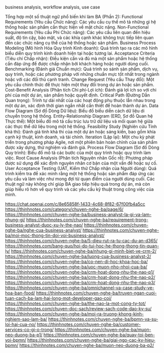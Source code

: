business analysis, workflow analysis, use case

Tổng hợp một số thuật ngữ phổ biến khi làm BA (Phần 2):
Functional Requirements (Yêu cầu Chức năng): Các yêu cầu cụ thể mô tả những gì hệ thống hoặc sản phẩm cần thực hiện về mặt chức năng.
Non-Functional Requirements (Yêu cầu Phi Chức năng): Các yêu cầu liên quan đến hiệu suất, độ tin cậy, bảo mật, và các khía cạnh khác không trực tiếp liên quan đến các chức năng cụ thể của hệ thống hoặc sản phẩm.
Business Process Modeling (Mô hình Hóa Quy trình Kinh doanh): Quá trình tạo ra các mô hình biểu diễn quy trình kinh doanh hiện tại hoặc tương lai.
Acceptance Criteria (Tiêu chí Chấp nhận): Điều kiện cần và đủ mà một sản phẩm hoặc hệ thống cần đáp ứng để được chấp nhận bởi khách hàng hoặc người dùng cuối.
Benchmarking (Đánh giá Chuẩn mực): Quá trình so sánh sản phẩm, dịch vụ, quy trình, hoặc các phương pháp với những chuẩn mực tốt nhất trong ngành hoặc với các đối thủ cạnh tranh.
Change Request (Yêu cầu Thay đổi): Một yêu cầu chính thức để thực hiện một thay đổi trong dự án hoặc sản phẩm.
Cost-Benefit Analysis (Phân tích Chi phí-Lợi ích): Đánh giá lợi ích so với chi phí của một dự án, sản phẩm hoặc quyết định.
Critical Path (Đường Dẫn Quan trọng): Trình tự dài nhất của các hoạt động phụ thuộc lẫn nhau trong một dự án, xác định thời gian ngắn nhất cần thiết để hoàn thành dự án.
Data Flow Diagram (Sơ đồ Dòng Dữ liệu): Biểu đồ biểu diễn cách dữ liệu di chuyển trong hệ thống.
Entity-Relationship Diagram (ERD, Sơ đồ Quan hệ Thực thể): Một biểu đồ mô tả cấu trúc lưu trữ dữ liệu và mối quan hệ giữa các thực thể dữ liệu trong một hệ thống.
Feasibility Study (Nghiên cứu Tính khả thi): Đánh giá tính khả thi của một dự án hoặc sáng kiến, bao gồm khía cạnh kỹ thuật, kinh doanh, và tài chính.
Iteration (Lặp lại): Một chu kỳ phát triển trong phương pháp Agile, nơi một phiên bản hoàn chỉnh của sản phẩm được xây dựng, thử nghiệm và đánh giá.
Process Flow Diagram (Sơ đồ Dòng Quy trình): Biểu đồ mô tả các bước của một quy trình hoặc quy trình làm việc.
Root Cause Analysis (Phân tích Nguyên nhân Gốc rễ): Phương pháp được sử dụng để xác định nguyên nhân cơ bản của một vấn đề hoặc sự cố.
User Acceptance Testing (UAT, Kiểm thử Chấp nhận của Người dùng): Quá trình kiểm tra để xác minh rằng một hệ thống hoặc sản phẩm đáp ứng các yêu cầu và làm việc như mong đợi từ quan điểm của người dùng cuối.
Các thuật ngữ này không chỉ giúp BA giao tiếp hiệu quả trong dự án, mà còn giúp hiểu rõ hơn về quy trình và các yêu cầu kỹ thuật trong công việc của mình.

https://chat.openai.com/c/8e65858f-1433-4c68-8f82-67f00fb4a5cc
https://thinhnotes.com/category/chuyen-nghe-ba/page/6/
https://thinhnotes.com/chuyen-nghe-ba/business-analyst-la-gi-va-lam-nhung-gi/
https://thinhnotes.com/chuyen-nghe-ba/requirement-trong-business-analyst-duoc-xu-ly-the-nao/
https://thinhnotes.com/chuyen-nghe-ba/nghe-cua-business-analyst/
https://thinhnotes.com/chuyen-nghe-ba/moi-moc-thong-tin-doi-voi-business-analyst/
https://thinhnotes.com/chuyen-nghe-ba/5-dieu-rut-ra-tu-cac-du-an-d365/
https://thinhnotes.com/bang-quo/hoi-do-tui-hoc-he-thong-thong-tin-quan-ly/
https://thinhnotes.com/chuyen-nghe-ba/nhung-gi-minh-biet-ve-crm-2/
https://thinhnotes.com/chuyen-nghe-ba/luong-cua-business-analyst-2/
https://thinhnotes.com/chuyen-nghe-ba/co-nen-di-hoc-khoa-hoc-ba/
https://thinhnotes.com/chuyen-nghe-ba/uoc-muon-nho-nhoi-cua-ba/
https://thinhnotes.com/chuyen-nghe-ba/crm-hoat-dong-nhu-the-nao-p1/
https://thinhnotes.com/chuyen-nghe-ba/crm-hoat-dong-nhu-the-nao-p2/
https://thinhnotes.com/chuyen-nghe-ba/crm-hoat-dong-nhu-the-nao-p3/
https://thinhnotes.com/chuyen-nghe-ba/omnichannel-va-case-study-ve-hoa-ban-food/
https://thinhnotes.com/chuyen-nghe-ba/truyen-ngan-cuoi-tuan-cach-ba-lam-hai-long-mot-developer-gao-coi/
https://thinhnotes.com/chuyen-nghe-ba/the-nao-la-mot-cong-ty-tot/
https://thinhnotes.com/chuyen-doc-sach/review-sach-code-dao-ky-su/
https://thinhnotes.com/chuyen-nghe-ba/moi-ra-truong-khong-kinh-nghiem-sao-lam-ba/
https://thinhnotes.com/chuyen-nghe-ba/bpmn-va-su-loi-hai-cua-no/
https://thinhnotes.com/chuyen-nghe-ba/customer-services-co-gi-o-trong/
https://thinhnotes.com/chuyen-nghe-ba/muon-neo-duong-ba-p1/
https://thinhnotes.com/chuyen-nghe-ba/quay-toi-ben-voi-bpmn/
https://thinhnotes.com/chuyen-nghe-ba/giai-ngo-cac-ky-hieu-bpmn/
https://thinhnotes.com/chuyen-nghe-ba/muon-neo-duong-ba-p2/
